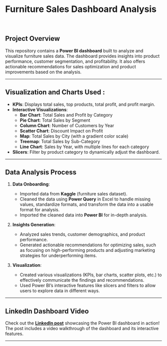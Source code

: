 # Furniture Sales Dashboard Analysis

<br>

## Project Overview

This repository contains a **Power BI dashboard** built to analyze and visualize furniture sales data. The dashboard provides insights into product performance, customer segmentation, and profitability. It also offers actionable recommendations for sales optimization and product improvements based on the analysis.

---

## Visualization and Charts Used :

- **KPIs**: Displays total sales, top products, total profit, and profit margin.
- **Interactive Visualizations**:
  - **Bar Chart**: Total Sales and Profit by Category
  - **Pie Chart**: Total Sales by Segment
  - **Column Chart**: Number of Customers by Year
  - **Scatter Chart**: Discount Impact on Profit
  - **Map**: Total Sales by City (with a gradient color scale)
  - **Treemap**: Total Sales by Sub-Category
  - **Line Chart**: Sales by Year, with multiple lines for each category
- **Slicers**: Filter by product category to dynamically adjust the dashboard.

---

## Data Analysis Process

1. **Data Onboarding**: 
   - Imported data from **Kaggle** (furniture sales dataset).
   - Cleaned the data using **Power Query** in Excel to handle missing values, standardize formats, and transform the data into a usable format for analysis.
   - Imported the cleaned data into **Power BI** for in-depth analysis.

2. **Insights Generation**: 
   - Analyzed sales trends, customer demographics, and product performance.
   - Generated actionable recommendations for optimizing sales, such as focusing on high-performing products and adjusting marketing strategies for underperforming items.

3. **Visualization**:
   - Created various visualizations (KPIs, bar charts, scatter plots, etc.) to effectively communicate the findings and recommendations.
   - Used Power BI’s interactive features like slicers and filters to allow users to explore data in different ways.

---

## LinkedIn Dashboard Video

Check out the **[LinkedIn post](your-link-here)** showcasing the Power BI dashboard in action! The post includes a video walkthrough of the dashboard and its interactive features.

---
